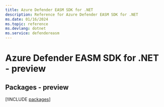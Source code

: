 ```yaml
---
title: Azure Defender EASM SDK for .NET
description: Reference for Azure Defender EASM SDK for .NET
ms.date: 01/16/2024
ms.topic: reference
ms.devlang: dotnet
ms.service: defendereasm
---
```

# Azure Defender EASM SDK for .NET - preview
## Packages - preview
[!INCLUDE [packages](defender-easm-index.md)]